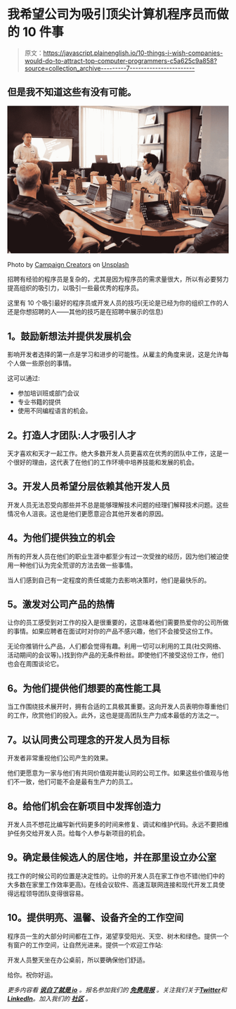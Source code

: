 # 我希望公司为吸引顶尖计算机程序员而做的 10 件事

> 原文：<https://javascript.plainenglish.io/10-things-i-wish-companies-would-do-to-attract-top-computer-programmers-c5a625c9a858?source=collection_archive---------7----------------------->

## 但是我不知道这些有没有可能。

![](img/df38ee904cea298c7cb881c8c93a9c3e.png)

Photo by [Campaign Creators](https://unsplash.com/@campaign_creators?utm_source=medium&utm_medium=referral) on [Unsplash](https://unsplash.com?utm_source=medium&utm_medium=referral)

招聘有经验的程序员是复杂的，尤其是因为程序员的需求量很大，所以有必要努力提高组织的吸引力，以吸引一些最优秀的程序员。

这里有 10 个吸引最好的程序员或开发人员的技巧(无论是已经为你的组织工作的人还是你想招聘的人——其他的技巧是在招聘中展示的信息)

## **1。鼓励新想法并提供发展机会**

影响开发者选择的第一点是学习和进步的可能性。从雇主的角度来说，这是允许每个人做一些原创的事情。

这可以通过:

*   参加培训班或部门会议
*   专业书籍的提供
*   使用不同编程语言的机会。

## **2。打造人才团队:人才吸引人才**

天才喜欢和天才一起工作。绝大多数开发人员更喜欢在优秀的团队中工作，这是一个很好的理由，这代表了在他们的工作环境中培养技能和发展的机会。

## **3。开发人员希望分层依赖其他开发人员**

开发人员无法忍受向那些并不总是能够理解技术问题的经理们解释技术问题。这些情况令人沮丧。这也是他们更愿意迎合其他开发者的原因。

## **4。为他们提供独立的机会**

所有的开发人员在他们的职业生涯中都至少有过一次受挫的经历，因为他们被迫使用一种他们认为完全荒谬的方法去做一些事情。

当人们感到自己有一定程度的责任或能力去影响决策时，他们是最快乐的。

## **5。激发对公司产品的热情**

让你的员工感受到对工作的投入是很重要的，这意味着他们需要热爱你的公司所做的事情。如果应聘者在面试时对你的产品不感兴趣，他们不会接受这份工作。

无论你推销什么产品，人们都会觉得有趣。利用一切可以利用的工具(社交网络、活动期间的会议等)。)找到你产品的无条件粉丝。即使他们不接受这份工作，他们也会在周围谈论它。

## **6。为他们提供他们想要的高性能工具**

当工作围绕技术展开时，拥有合适的工具极其重要。这向开发人员表明你尊重他们的工作，欣赏他们的投入。此外，这也是提高团队生产力成本最低的方法之一。

## **7。以认同贵公司理念的开发人员为目标**

开发者非常重视他们公司产生的效果。

他们更愿意为一家与他们有共同价值观并能认同的公司工作。如果这些价值观与他们不一致，他们可能不会是最有生产力的员工。

## **8。给他们机会在新项目中发挥创造力**

开发人员不想花比编写新代码更多的时间来修复、调试和维护代码。永远不要把维护任务交给开发人员。给每个人参与新项目的机会。

## **9。确定最佳候选人的居住地，并在那里设立办公室**

找工作的时候公司的位置是决定性的。让你的开发人员在家工作也不错(他们中的大多数在家里工作效率更高)。在线会议软件、高速互联网连接和现代开发工具使得远程领导团队变得很容易。

## **10。提供明亮、温馨、设备齐全的工作空间**

程序员一生的大部分时间都在工作，渴望享受阳光、天空、树木和绿色。提供一个有窗户的工作空间，让自然光进来。提供一个欢迎工作站:

开发人员整天坐在办公桌前，所以要确保他们舒适。

给你。祝你好运。

*更多内容看* [***说白了就是 io***](https://plainenglish.io/) *。报名参加我们的* [***免费周报***](http://newsletter.plainenglish.io/) *。关注我们关于*[***Twitter***](https://twitter.com/inPlainEngHQ)*和*[***LinkedIn***](https://www.linkedin.com/company/inplainenglish/)*。加入我们的* [***社区***](https://discord.gg/GtDtUAvyhW) *。*